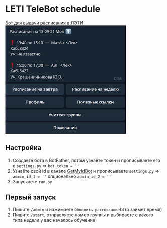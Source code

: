 # LETI TeleBot schedule
 Бот для выдачи расписания в ЛЭТИ<br>
 ![main](https://github.com/Johnson070/LETI-TeleBot-schedule/raw/main/main.png)

## Настройка
 1) Создаёте бота в BotFather, потом узнаёте токен и прописываете его в ```settings.py``` => ```bot_token = ''```
 2) Узнаёте свой id в канале [GetMyIdBot](https://t.me/getmyid_bot) и прописываете ```settings.py``` => ```admin_id_1 = ''``` опционально ```admin_id_2 = ''```
 3) Запускаете ```run.py```

## Первый запуск
 1) Пишите ```/admin``` и нажимаете ```Обновить рассписание```(Это займет время)
 2) Пишите ```/start```, отправляете номер группы и выбираете с какого типа недели у вас началось обучение
